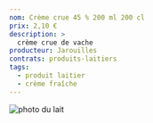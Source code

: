 ```yaml
---
nom: Crème crue 45 % 200 ml 200 cl 
prix: 2,10 €
description: >
  crème crue de vache
producteur: Jarouilles
contrats: produits-laitiers
tags: 
  - produit laitier
  - crème fraîche
---
```


![photo du lait](./media/creme.jpg)